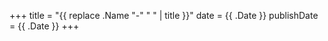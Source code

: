 +++
title = "{{ replace .Name "-" " " | title }}"
date = {{ .Date }}
publishDate = {{ .Date }}
+++

